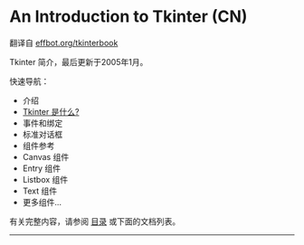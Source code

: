 # An Introduction to Tkinter (CN) #
翻译自 [effbot.org/tkinterbook](http://effbot.org/tkinterbook/)

Tkinter 简介，最后更新于2005年1月。

快速导航：

- 介绍
 - [Tkinter 是什么?](whats-tkinter.html)
 - 事件和绑定
 - 标准对话框
- 组件参考
 - Canvas 组件
 - Entry 组件
 - Listbox 组件
 - Text 组件
 - 更多组件…


有关完整内容，请参阅 [目录](index.html) 或下面的文档列表。

----------

